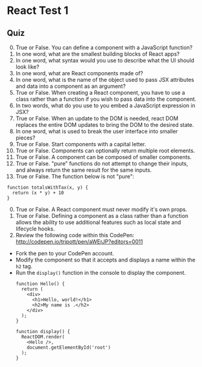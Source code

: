 # React Test 1

## Quiz

0. True or False.  You can define a component with a JavaScript function?
0. In one word, what are the smallest building blocks of React apps?
0. In one word, what syntax would you use to describe what the UI should look like?
0. In one word, what are React components made of?
0. In one word, what is the name of the object used to pass JSX attributes and data into a component as an argument?
0. True or False.  When creating a React component, you have to use a class rather than a function if you wish to pass data into the component.
0. In two words, what do you use to you embed a JavaScript expression in JSX?
0. True or False. When an update to the DOM is needed, react DOM replaces the entire DOM updates to bring the DOM to the desired state.
0. In one word, what is used to break the user interface into smaller pieces?
0. True or False. Start components with a capital letter.
0. True or False. Components can optionally return multiple root elements.
0. True or False. A component can be composed of smaller components.
0. True or False. "pure" functions do not attempt to change their inputs, and always return the same result for the same inputs.
0. True or False.  The function below is not "pure":
  ```
  function totalsWithTax(x, y) {
    return (x * y) + 10
  }
  ```
0. True or False.  A React component must never modify it's own props.
0. True or False. Defining a component as a class rather than a function allows the ability to use additional features such as local state and lifecycle hooks.  
0. Review the following code within this CodePen: http://codepen.io/tripott/pen/aWErJP?editors=0011
  - Fork the pen to your CodePen account.  
  - Modify the component so that it accepts and displays a name within the `h2` tag.
  - Run the `display()` function in the console to display the component.
    ```
    function Hello() {
      return (
        <div>
          <h1>Hello, world!</h1>
          <h2>My name is .</h2>
        </div>
      );
    }

    function display() {
      ReactDOM.render(
        <Hello />,
        document.getElementById('root')
      );
    }
  ```
